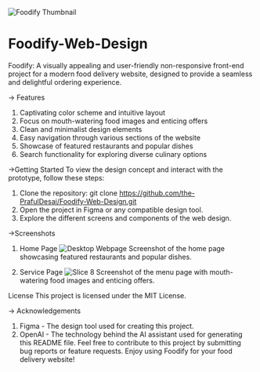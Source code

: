 ![Foodify Thumbnail](https://github.com/the-PrafulDesai/Foodify-Web-Design/assets/108045971/a38c833f-b060-420e-b652-ffe82432066a)
# Foodify-Web-Design
Foodify: A visually appealing and user-friendly non-responsive front-end project for a modern food delivery website, designed to provide a seamless and delightful ordering experience.

-> Features
1) Captivating color scheme and intuitive layout
2) Focus on mouth-watering food images and enticing offers
3) Clean and minimalist design elements
4) Easy navigation through various sections of the website
5) Showcase of featured restaurants and popular dishes
6) Search functionality for exploring diverse culinary options

->Getting Started
To view the design concept and interact with the prototype, follow these steps:
1) Clone the repository: git clone https://github.com/the-PrafulDesai/Foodify-Web-Design.git
2) Open the project in Figma or any compatible design tool.
3) Explore the different screens and components of the web design.

->Screenshots
1) Home Page
![Desktop Webpage](https://github.com/the-PrafulDesai/Foodify-Web-Design/assets/108045971/333715f8-22ee-4620-b28d-2e64b72ae9e2)
Screenshot of the home page showcasing featured restaurants and popular dishes.

2) Service Page
![Slice 8](https://github.com/the-PrafulDesai/Foodify-Web-Design/assets/108045971/37b16953-e4f1-42ef-853c-33de35f2aef3)
Screenshot of the menu page with mouth-watering food images and enticing offers.

License
This project is licensed under the MIT License.

-> Acknowledgements
1) Figma - The design tool used for creating this project.
2) OpenAI - The technology behind the AI assistant used for generating this README file.
Feel free to contribute to this project by submitting bug reports or feature requests. Enjoy using Foodify for your food delivery website!
